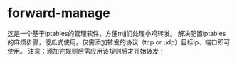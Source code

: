 # forward-manage
这是一个基于iptables的管理软件，方便mjj们处理小鸡转发。
解决配置iptables的麻烦步骤，傻瓜式使用。仅需添加转发的协议（tcp or udp）目标ip、端口即可使用。
注意：添加完规则后需应用该规则后才开始转发！
